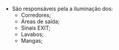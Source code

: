 - São responsáveis pela a iluminação dos:
	- Corredores;
	- Áreas de saída;
	- Sinais EXIT;
	- Lavabos;
	- Mangas;